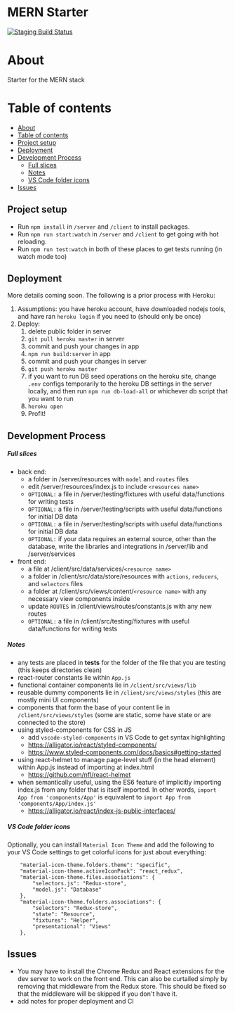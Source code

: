 MERN Starter
=================

[![Staging Build Status](https://travis-ci.org/miloofcroton/react-starters.svg?branch=staging)](https://travis-ci.org/miloofcroton/react-starters)

About
=================

Starter for the MERN stack

Table of contents
=================

<!--ts-->
  * [About](#About)
  * [Table of contents](#table-of-contents)
  * [Project setup](#Project-setup)
  * [Deployment](#Deployment)
  * [Development Process](#Development-Process)
    * [Full slices](#Full-slices)
    * [Notes](#Notes)
    * [VS Code folder icons](#VS-Code-folder-icons)
  * [Issues](#Issues)
<!--te-->

## Project setup

* Run `npm install` in `/server` and `/client` to install packages.
* Run `npm run start:watch` in `/server` and `/client` to get going with hot reloading.
* Run `npm run test:watch` in both of these places to get tests running (in watch mode too)

## Deployment

More details coming soon. The following is a prior process with Heroku:

1. Assumptions: you have heroku account, have downloaded nodejs tools, and have ran `heroku login` if you need to (should only be once)
2. Deploy:
    1. delete public folder in server
    2. `git pull heroku master` in server
    3. commit and push your changes in app
    4. `npm run build:server` in app
    5. commit and push your changes in server
    6. `git push heroku master`
    7. if you want to run DB seed operations on the heroku site, change `.env` configs temporarily to the heroku DB settings in the server locally, and then run `npm run db-load-all` or whichever db script that you want to run
    8. `heroku open`
    9. Profit!

## Development Process

##### Full slices

* back end:
  * a folder in /server/resources with `model` and `routes` files
  * edit /server/resources/index.js to include `<resources name>`
  * `OPTIONAL:` a file in /server/testing/fixtures with useful data/functions for writing tests
  * `OPTIONAL:` a file in /server/testing/scripts with useful data/functions for initial DB data
  * `OPTIONAL:` a file in /server/testing/scripts with useful data/functions for initial DB data
  * `OPTIONAL:` if your data requires an external source, other than the database, write the libraries and integrations in /server/lib and /server/services
* front end:
  * a file at /client/src/data/services/`<resource name>`
  * a folder in /client/src/data/store/resources with `actions`, `reducers`, and `selectors` files
  * a folder at /client/src/views/content/`<resource name>` with any necessary view components inside
  * update `ROUTES` in /client/views/routes/constants.js with any new routes
  * `OPTIONAL:` a file in /client/src/testing/fixtures with useful data/functions for writing tests

##### Notes

* any tests are placed in __tests__ for the folder of the file that you are testing (this keeps directories clean)
* react-router constants lie within `App.js`
* functional container components lie in `/client/src/views/lib`
* reusable dummy components lie in `/client/src/views/styles` (this are mostly mini UI components)
* components that form the base of your content lie in `/client/src/views/styles` (some are static, some have state or are connected to the store)
* using styled-components for CSS in JS
  * add `vscode-styled-components` in VS Code to get syntax highlighting
  * https://alligator.io/react/styled-components/
  * https://www.styled-components.com/docs/basics#getting-started
* using react-helmet to manage page-level stuff (in the head element) within App.js instead of importing at index.html
  * https://github.com/nfl/react-helmet
* when semantically useful, using the ES6 feature of implicitly importing index.js from any folder that is itself imported. In other words, `import App from 'components/App'` is equivalent to `import App from 'components/App/index.js'`
  * https://alligator.io/react/index-js-public-interfaces/

##### VS Code folder icons

Optionally, you can install `Material Icon Theme` and add the following to your VS Code settings to get colorful icons for just about everything:

```
    "material-icon-theme.folders.theme": "specific",
    "material-icon-theme.activeIconPack": "react_redux",
    "material-icon-theme.files.associations": {
        "selectors.js": "Redux-store",
        "model.js": "Database"
    },
    "material-icon-theme.folders.associations": {
        "selectors": "Redux-store",
        "state": "Resource",
        "fixtures": "Helper",
        "presentational": "Views"
    },
```

## Issues

* You may have to install the Chrome Redux and React extensions for the dev server to work on the front end. This can also be curtailed simply by removing that middleware from the Redux store. This should be fixed so that the middleware will be skipped if you don't have it.
* add notes for proper deployment and CI
